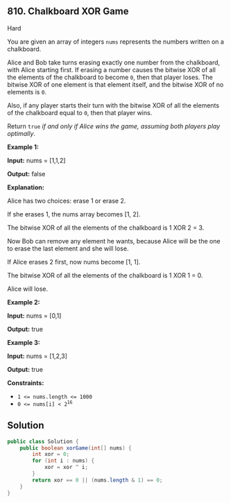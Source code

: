 ## 810\. Chalkboard XOR Game

Hard

You are given an array of integers `nums` represents the numbers written on a chalkboard.

Alice and Bob take turns erasing exactly one number from the chalkboard, with Alice starting first. If erasing a number causes the bitwise XOR of all the elements of the chalkboard to become `0`, then that player loses. The bitwise XOR of one element is that element itself, and the bitwise XOR of no elements is `0`.

Also, if any player starts their turn with the bitwise XOR of all the elements of the chalkboard equal to `0`, then that player wins.

Return `true` _if and only if Alice wins the game, assuming both players play optimally_.

**Example 1:**

**Input:** nums = [1,1,2]

**Output:** false

**Explanation:** 

Alice has two choices: erase 1 or erase 2. 

If she erases 1, the nums array becomes [1, 2]. 

The bitwise XOR of all the elements of the chalkboard is 1 XOR 2 = 3. 

Now Bob can remove any element he wants, because Alice will be the one to erase the last element and she will lose. 

If Alice erases 2 first, now nums become [1, 1]. 

The bitwise XOR of all the elements of the chalkboard is 1 XOR 1 = 0. 

Alice will lose.

**Example 2:**

**Input:** nums = [0,1]

**Output:** true

**Example 3:**

**Input:** nums = [1,2,3]

**Output:** true

**Constraints:**

*   `1 <= nums.length <= 1000`
*   <code>0 <= nums[i] < 2<sup>16</sup></code>

## Solution

```java
public class Solution {
    public boolean xorGame(int[] nums) {
        int xor = 0;
        for (int i : nums) {
            xor = xor ^ i;
        }
        return xor == 0 || (nums.length & 1) == 0;
    }
}
```